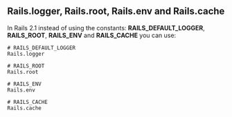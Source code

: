 ## Rails.logger, Rails.root, Rails.env and Rails.cache

In Rails 2.1 instead of using the constants: **RAILS\_DEFAULT\_LOGGER**, **RAILS\_ROOT**, **RAILS\_ENV** and **RAILS\_CACHE** you can use:

	# RAILS_DEFAULT_LOGGER
	Rails.logger

	# RAILS_ROOT
	Rails.root

	# RAILS_ENV
	Rails.env

	# RAILS_CACHE
	Rails.cache
